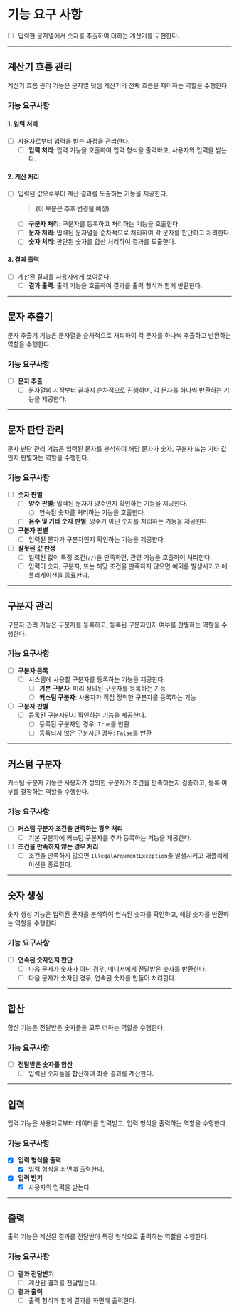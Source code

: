 # 기능 요구 사항
- [ ] 입력한 문자열에서 숫자를 추출하여 더하는 계산기를 구현한다.

---

## 계산기 흐름 관리

계산기 흐름 관리 기능은 문자열 덧셈 계산기의 전체 흐름을 제어하는 역할을 수행한다.

### 기능 요구사항

#### 1. 입력 처리
- [ ] 사용자로부터 입력을 받는 과정을 관리한다.
  - [ ] **입력 처리**: 입력 기능을 호출하여 입력 형식을 출력하고, 사용자의 입력을 받는다.

#### 2. 계산 처리
- [ ] 입력된 값으로부터 계산 결과를 도출하는 기능을 제공한다.
  > **(이 부분은 추후 변경될 예정)**

  - [ ] **구분자 처리**: 구분자를 등록하고 처리하는 기능을 호출한다.
  - [ ] **문자 처리**: 입력된 문자열을 순차적으로 처리하여 각 문자를 판단하고 처리한다.
  - [ ] **숫자 처리**: 판단된 숫자를 합산 처리하여 결과를 도출한다.

#### 3. 결과 출력
- [ ] 계산된 결과를 사용자에게 보여준다.
  - [ ] **결과 출력**: 출력 기능을 호출하여 결과를 출력 형식과 함께 반환한다.

---

## 문자 추출기

문자 추출기 기능은 문자열을 순차적으로 처리하여 각 문자를 하나씩 추출하고 반환하는 역할을 수행한다.

### 기능 요구사항

- [ ] **문자 추출**
  - [ ] 문자열의 시작부터 끝까지 순차적으로 진행하며, 각 문자를 하나씩 반환하는 기능을 제공한다.

---

## 문자 판단 관리

문자 판단 관리 기능은 입력된 문자를 분석하여 해당 문자가 숫자, 구분자 또는 기타 값인지 판별하는 역할을 수행한다.

### 기능 요구사항

- [ ] **숫자 판별**
  - [ ] **양수 판별**: 입력된 문자가 양수인지 확인하는 기능을 제공한다.
    - [ ] 연속된 숫자를 처리하는 기능을 호출한다.
  - [ ] **음수 및 기타 숫자 판별**: 양수가 아닌 숫자를 처리하는 기능을 제공한다.

- [ ] **구분자 판별**
  - [ ] 입력된 문자가 구분자인지 확인하는 기능을 제공한다.

- [ ] **잘못된 값 판정**
  - [ ] 입력된 값이 특정 조건(`//`)을 만족하면, 관련 기능을 호출하여 처리한다.
  - [ ] 입력이 숫자, 구분자, 또는 해당 조건을 만족하지 않으면 예외를 발생시키고 애플리케이션을 종료한다.

---

## 구분자 관리

구분자 관리 기능은 구분자를 등록하고, 등록된 구분자인지 여부를 판별하는 역할을 수행한다.

### 기능 요구사항

- [ ] **구분자 등록**
  - [ ] 시스템에 사용할 구분자를 등록하는 기능을 제공한다.
    - [ ] **기본 구분자**: 미리 정의된 구분자를 등록하는 기능
    - [ ] **커스텀 구분자**: 사용자가 직접 정의한 구분자를 등록하는 기능

- [ ] **구분자 판별**
  - [ ] 등록된 구분자인지 확인하는 기능을 제공한다.
    - [ ] 등록된 구분자인 경우: `True`를 반환
    - [ ] 등록되지 않은 구분자인 경우: `False`를 반환

---

## 커스텀 구분자

커스텀 구분자 기능은 사용자가 정의한 구분자가 조건을 만족하는지 검증하고, 등록 여부를 결정하는 역할을 수행한다.

### 기능 요구사항

- [ ] **커스텀 구분자 조건을 만족하는 경우 처리**
  - [ ] 기본 구분자에 커스텀 구분자를 추가 등록하는 기능을 제공한다.

- [ ] **조건을 만족하지 않는 경우 처리**
  - [ ] 조건을 만족하지 않으면 `IllegalArgumentException`을 발생시키고 애플리케이션을 종료한다.

---

## 숫자 생성

숫자 생성 기능은 입력된 문자를 분석하여 연속된 숫자를 확인하고, 해당 숫자를 반환하는 역할을 수행한다.

### 기능 요구사항

- [ ] **연속된 숫자인지 판단**
  - [ ] 다음 문자가 숫자가 아닌 경우, 매니저에게 전달받은 숫자를 반환한다.
  - [ ] 다음 문자가 숫자인 경우, 연속된 숫자를 만들어 처리한다.

---

## 합산

합산 기능은 전달받은 숫자들을 모두 더하는 역할을 수행한다.

### 기능 요구사항

- [ ] **전달받은 숫자를 합산**
  - [ ] 입력된 숫자들을 합산하여 최종 결과를 계산한다.

---

## 입력

입력 기능은 사용자로부터 데이터를 입력받고, 입력 형식을 출력하는 역할을 수행한다.

### 기능 요구사항

- [x] **입력 형식을 출력**
  - [x] 입력 형식을 화면에 출력한다.

- [x] **입력 받기**
  - [x] 사용자의 입력을 받는다.

---

## 출력

출력 기능은 계산된 결과를 전달받아 특정 형식으로 출력하는 역할을 수행한다.

### 기능 요구사항

- [ ] **결과 전달받기**
  - [ ] 계산된 결과를 전달받는다.

- [ ] **결과 출력**
  - [ ] 출력 형식과 함께 결과를 화면에 출력한다.
